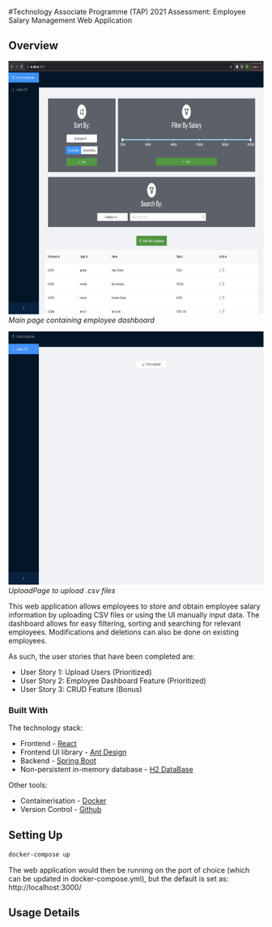 
#Technology Associate Programme (TAP) 2021 Assessment: Employee Salary Management Web Application 

<!-- Overview-->
## Overview


<p>
    <img src="images/MainPage.png" width="1000" height="500" />
    <em> Main page containing employee dashboard </em>
</p>

<p>
    <img src="images/UploadPage.png" width="1000" height="500" />
    <em> UploadPage to upload .csv files </em>
</p>


This web application allows employees to store and obtain employee salary information by uploading CSV files or using the UI manually input data. The dashboard allows for easy filtering, sorting and searching for relevant employees. Modifications and deletions can also be done on existing employees.

As such, the user stories that have been completed are:
* User Story 1: Upload Users (Prioritized)
* User Story 2: Employee Dashboard Feature (Prioritized)
* User Story 3: CRUD Feature (Bonus)

<!-- Built With-->
### Built With

The technology stack:
* Frontend - [React](https://reactjs.org/)
* Frontend UI library - [Ant Design](https://ant.design/docs/spec/introduce)
* Backend - [Spring Boot](https://spring.io/projects/spring-boot)
* Non-persistent in-memory database - [H2 DataBase](https://www.h2database.com/html/main.html)

Other tools:
* Containerisation -  [Docker](https://www.docker.com/)
* Version Control - [Github](https://github.com/)

<!-- Setting Up-->
## Setting Up

  ```sh
  docker-compose up
  ```

The web application would then be running on the port of choice (which can be updated in docker-compose.yml), but the default is set as: http://localhost:3000/


<!-- Usage Details -->
## Usage Details
